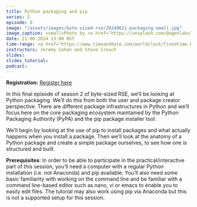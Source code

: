 ```yaml
---
title: Python packaging and pip
series: 2
episode: 8
image: "/assets/images/byte-sized-rse/20240621-packaging-small.jpg"
image_caption: <small>Photo by <a href="https://unsplash.com/@agenlaku">Agenlaku Indonesia</a> on <a href="https://unsplash.com/photos/three-brown-boxes-sitting-on-top-of-a-yellow-surface-pxz1DfpNEs0">Unsplash</a></small>
date: 21-06-2024 13:00 BST
time-range: <a href="https://www.timeanddate.com/worldclock/fixedtime.html?msg=Byte-sized+RSE+Season+2,+Session+8+-+Python+packaging&iso=20240621T13&p1=136&ah=1&am=30" target="_blank" rel="noopener noreferrer">13:00-14:30 BST (UTC+1)</a>
instructors: Jeremy Cohen and Steve Crouch
slides: 
slides_tutorial: 
podcast: 
---
```


<strong>Registration:</strong> <a href="https://forms.gle/UwNxx5GvtAtzxKXu5"
target="_blank" rel="noopener noreferrer">Register here</a>

In this final episode of season 2 of byte-sized RSE, we’ll be looking at Python packaging.
We’ll do this from both the user and package creator perspective.
There are different package infrastructures in Python and we’ll focus here on the core packaging ecosystem maintained by the Python Packaging Authority (PyPA) and the pip package installer tool.
 
We’ll begin by looking at the use of pip to install packages and what actually happens when you install a package.
Then we’ll look at the anatomy of a Python package and create a simple package ourselves, to see how one is structured and built.
 
**Prerequisites**: In order to be able to participate in the practical/interactive part of this session, you’ll need a computer with a regular Python installation (i.e. not Anaconda) and pip available.
You’ll also need some basic familiarity with working on the command line and be familiar with a command line-based editor such as nano, vi or emacs to enable you to easily edit files.
The tutorial may also work using pip via Anaconda but this is not a supported setup for this session.

